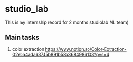 # studio_lab
This is my internship record for 2 months(studiolab ML team)

## Main tasks
1. color extraction
<https://www.notion.so/Color-Extraction-02eba4ada63745b891b58b3684986103?pvs=4>
